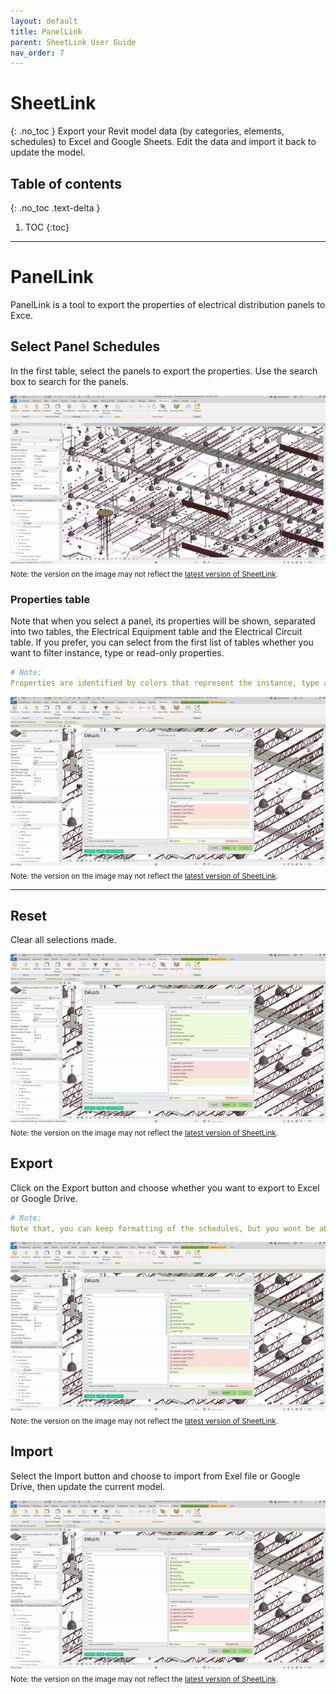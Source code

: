 ```yaml
---
layout: default
title: PanelLink
parent: SheetLink User Guide
nav_order: 7
---
```


# SheetLink
{: .no_toc }
Export your Revit model data (by categories, elements, schedules) to Excel and Google Sheets. Edit the data and import it back to update the model.
## Table of contents
{: .no_toc .text-delta }

1. TOC
{:toc}

---

# PanelLink

PanelLink is a tool to export the properties of electrical distribution panels to Exce.

## Select Panel Schedules

In the first table, select the panels to export the properties.
Use the search box to search for the panels.

![PanelLink select panel](../../assets\images\SheetLink\SL-Pl-SelectPanel.gif)  
<sub>Note: the version on the image may not reflect the [latest version of SheetLink](https://diroots.com/revit-plugins/revit-to-excel-sheetlink/).</sub>

### Properties table

Note that when you select a panel, its properties will be shown, separated into two tables, the Electrical Equipment table and the Electrical Circuit table.
If you prefer, you can select from the first list of tables whether you want to filter instance, type or read-only properties.

```yaml
# Note:
Properties are identified by colors that represent the instance, type and read-only properties.
```

![PanelLink properties table](../../assets\images\SheetLink\SL-Pl-Properties.gif)  
<sub>Note: the version on the image may not reflect the [latest version of SheetLink](https://diroots.com/revit-plugins/revit-to-excel-sheetlink/).</sub>

---

## Reset

Clear all selections made.

![PanelLink reset](../../assets\images\SheetLink\SL-Pl-Reset.gif)  
<sub>Note: the version on the image may not reflect the [latest version of SheetLink](https://diroots.com/revit-plugins/revit-to-excel-sheetlink/).</sub>

## Export

Click on the Export button and choose whether you want to export to Excel or Google Drive.

```yaml
# Note:
Note that, you can keep formatting of the schedules, but you wont be able to import the data back to Revit.
```

![PanelLink export](../../assets\images\SheetLink\SL-Pl-Export.gif)  
<sub>Note: the version on the image may not reflect the [latest version of SheetLink](https://diroots.com/revit-plugins/revit-to-excel-sheetlink/).</sub>

## Import

Select the Import button and choose to import from Exel file or Google Drive, then update the current model.

![PanelLink import](../../assets\images\SheetLink\SL-Pl-Import.gif)  
<sub>Note: the version on the image may not reflect the [latest version of SheetLink](https://diroots.com/revit-plugins/revit-to-excel-sheetlink/).</sub>